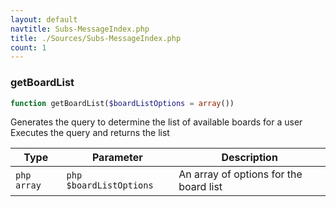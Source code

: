 ```yaml
---
layout: default
navtitle: Subs-MessageIndex.php
title: ./Sources/Subs-MessageIndex.php
count: 1
---
```


### getBoardList

```php
function getBoardList($boardListOptions = array())
```
Generates the query to determine the list of available boards for a user
Executes the query and returns the list



Type|Parameter|Description
---|---|---
```php array```|```php $boardListOptions```|An array of options for the board list

